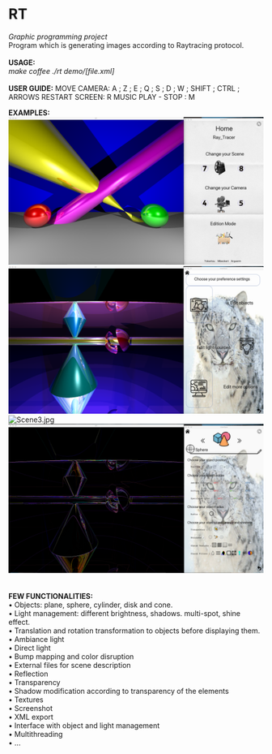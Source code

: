 # RT

<i>Graphic programming project</i><br/>
Program which is generating images according to Raytracing protocol.
<br/>
<br/>
<b>USAGE:</b><br/>
<i>make coffee</i>
<i>./rt demo/[file.xml]</i>
<br/>
<br/>
<b>USER GUIDE:</b>
MOVE CAMERA: A ; Z ; E ; Q ; S ; D ; W ; SHIFT ; CTRL ; ARROWS</b>
RESTART SCREEN: R</b>
MUSIC PLAY - STOP : M</b>

<b>EXAMPLES:</b>
<br/>
![Scene1.jpg](RT1_Screen.jpg)<br/>
![Scene2.jpg](RT2_Screen.jpg)<br/>
![Scene3.jpg](RT3_Screen.jpg)<br/>
![Scene4.jpg](RT4_Screen.jpg)<br/>
<br/>
<br/>
<b>FEW FUNCTIONALITIES:</b><br/>
• Objects: plane, sphere, cylinder, disk and cone.<br/>
• Light management: different brightness, shadows. multi-spot, shine effect.<br/>
• Translation and rotation transformation to objects before displaying them.<br/>
• Ambiance light<br/>
• Direct light<br/>
• Bump mapping and color disruption<br/>
• External files for scene description<br/>
• Reflection<br/>
• Transparency<br/>
• Shadow modification according to transparency of the elements<br/>
• Textures<br/>
• Screenshot<br/>
• XML export<br/>
• Interface with object and light management<br/>
• Multithreading<br/>
• ...<br/>
